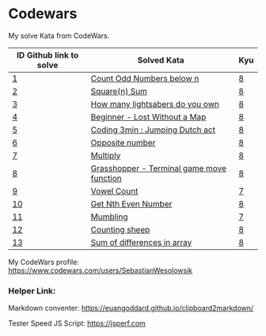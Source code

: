 # Codewars

My solve Kata from CodeWars.

| ID Github link to solve                                                                                                          | Solved Kata                                                                                         | Kyu                                                                             |
| -------------------------------------------------------------------------------------------------------------------------------- | --------------------------------------------------------------------------------------------------- | ------------------------------------------------------------------------------- |
| [1](https://github.com/SebastianWesolowski/codeWars/tree/master/JavaScript/Count%20Odd%20Numbers%20below%20n/)                   | [Count Odd Numbers below n](https://www.codewars.com/kata/59342039eb450e39970000a6)                 | [8](./JavaScript/Count%20Odd%20Numbers%20below%20n/README.md)                   |
| [2](https://github.com/SebastianWesolowski/codeWars/tree/master/JavaScript/Square%20n%20Sum/)                                    | [Square(n) Sum](https://www.codewars.com/kata/515e271a311df0350d00000f)                             | [8](./JavaScript/Square%20n%20Sum/README.md)                                    |
| [3](https://github.com/SebastianWesolowski/codeWars/tree/master/JavaScript/How%20many%20lightsabers%20do%20you%20own/)           | [How many lightsabers do you own](https://www.codewars.com/kata/51f9d93b4095e0a7200001b8)           | [8](./JavaScript/How%20many%20lightsabers%20do%20you%20own/README.md)           |
| [4](https://github.com/SebastianWesolowski/codeWars/tree/master/JavaScript/Beginner%20-%20Lost%20Without%20a%20Map/)             | [Beginner - Lost Without a Map](https://www.codewars.com/kata/57f781872e3d8ca2a000007e)             | [8](./JavaScript/Beginner%20-%20Lost%20Without%20a%20Map/README.md)             |
| [5](https://github.com/SebastianWesolowski/codeWars/tree/master/JavaScript/Coding%203min%20:%20Jumping%20Dutch%20act/)           | [Coding 3min : Jumping Dutch act](https://www.codewars.com/kata/570bcd9715944a2c8e000009)           | [8](./JavaScript/Coding%203min%20:%20Jumping%20Dutch%20act/README.md)           |
| [6](https://github.com/SebastianWesolowski/codeWars/tree/master/JavaScript/Opposite%20number/)                                   | [Opposite number](https://www.codewars.com/kata/56dec885c54a926dcd001095)                           | [8](./JavaScript/Opposite%20number/README.md)                                   |
| [7](https://github.com/SebastianWesolowski/codeWars/tree/master/JavaScript/Multiply/)                                            | [Multiply](https://www.codewars.com/kata/50654ddff44f800200000004)                                  | [8](./JavaScript/Multiply/README.md)                                            |
| [8](https://github.com/SebastianWesolowski/codeWars/tree/master/JavaScript/Grasshopper%20-%20Terminal%20game%20move%20function/) | [Grasshopper - Terminal game move function](https://www.codewars.com/kata/563a631f7cbbc236cf0000c2) | [8](./JavaScript/Grasshopper%20-%20Terminal%20game%20move%20function/README.md) |
| [9](https://github.com/SebastianWesolowski/codeWars/tree/master/JavaScript/Vowel%20Count/)                                       | [Vowel Count](https://www.codewars.com/kata/54ff3102c1bad923760001f3)                               | [7](./JavaScript/Vowel%20Count/README.md)                                       |
| [10](https://github.com/SebastianWesolowski/codeWars/tree/master/JavaScript/Get%20Nth%20Even%20Number/)                          | [Get Nth Even Number](https://www.codewars.com/kata/get-nth-even-number/javascript)                 | [8](./JavaScript/Get%20Nth%20Even%20Number/README.md)                           |
| [11](https://github.com/SebastianWesolowski/codeWars/tree/master/JavaScript/Mumbling)                                            | [Mumbling](https://www.codewars.com/kata/mumbling/javascript)                                       | [7](./JavaScript/Mumbling/README.md)                                            |
| [12](https://github.com/SebastianWesolowski/codeWars/tree/master/JavaScript/counting%20sheep)                                    | [Counting sheep](https://www.codewars.com/kata/counting-sheep-dot-dot-dot/javascript)               | [8](./JavaScript/counting%20sheep/README.md)                                    |
| [13](https://github.com/SebastianWesolowski/codeWars/tree/master/JavaScript/Sum%20of%20differences%20in%20array)                 | [Sum of differences in array](https://www.codewars.com/kata/sum-of-differences-in-array/javascript) | [8](./JavaScript/Sum%20of%20differences%20in%20array/README.md)                 |

My CodeWars profile: https://www.codewars.com/users/SebastianWesolowsik

### Helper Link:

Markdown conventer:
https://euangoddard.github.io/clipboard2markdown/

Tester Speed JS Script:
https://jsperf.com

